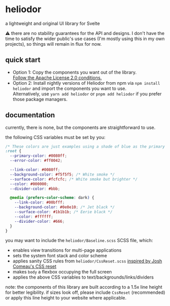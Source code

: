 # heliodor

a lightweight and original UI library for Svelte

⚠️ there are no stability guarantees for the API and designs. I don't have the time to satisfy the wider public's use cases (I'm mostly using this in my own projects), so things will remain in flux for now.

## quick start

- Option 1: Copy the components you want out of the library.\
  [Follow the Apache License 2.0 conditions.](https://en.wikipedia.org/wiki/Apache_License#Licensing_conditions)
- Option 2: Install nightly versions of Heliodor from npm via `npm install heliodor` and import the components you want to use.\
  Alternatively, use `yarn add heliodor` or `pnpm add heliodor` if you prefer those package managers.

## documentation

currently, there is none, but the components are straightforward to use.

the following CSS variables must be set by you:

```scss
/* These colors are just examples using a shade of blue as the primary color */
:root {
  --primary-color: #0080ff;
  --error-color: #ff0042;

  --link-color: #0080ff;
  --background-color: #f5f5f5; /* White smoke */
  --surface-color: #fcfcfc; /* White smoke but brighter */
  --color: #000000;
  --divider-color: #bbb;

  @media (prefers-color-scheme: dark) {
    --link-color: #00bfff;
    --background-color: #0e0e10; /* Jet black */
    --surface-color: #1b1b1b; /* Eerie black */
    --color: #ffffff;
    --divider-color: #666;
  }
}
```

you may want to include the `heliodor/Baseline.scss` SCSS file, which:

- enables view transitions for multi-page applications
- sets the system font stack and color scheme
- applies sanity CSS rules from `heliodor/CssReset.scss` [inspired by Josh Comeau's CSS reset](https://www.joshwcomeau.com/css/custom-css-reset/)
- makes `body` a flexbox occupying the full screen
- applies the above CSS variables to text/backgrounds/links/dividers

note: the components of this library are built according to a 1.5x line height for better legibility. if sizes look off, please include `CssReset` (recommended) or apply this line height to your website where applicable.
